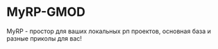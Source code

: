 # MyRP-GMOD
MyRP - простор для ваших локальных рп проектов, основная база и разные приколы для вас!

